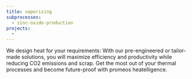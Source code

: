 ```yaml
---
title: vaporizing
subprocesses:
  - zinc-oxide-production
projects:
  - 
---
```


We design heat for your requirements: With our pre-engineered or tailor-made solutions, you will maximize efficiency and productivity while reducing CO2 emissions and scrap. Get the most out of your thermal processes and become future-proof with promeos heatelligence.


